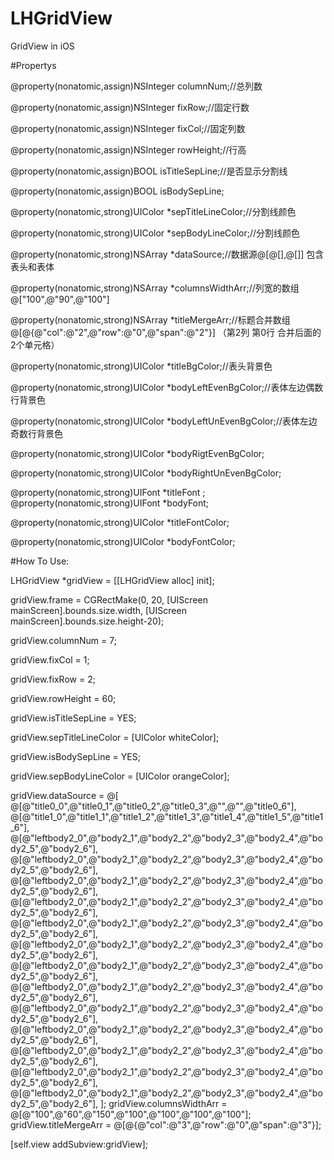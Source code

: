 # LHGridView
GridView in iOS

#Propertys

@property(nonatomic,assign)NSInteger columnNum;//总列数

@property(nonatomic,assign)NSInteger fixRow;//固定行数

@property(nonatomic,assign)NSInteger fixCol;//固定列数

@property(nonatomic,assign)NSInteger rowHeight;//行高

@property(nonatomic,assign)BOOL isTitleSepLine;//是否显示分割线

@property(nonatomic,assign)BOOL isBodySepLine;

@property(nonatomic,strong)UIColor *sepTitleLineColor;//分割线颜色

@property(nonatomic,strong)UIColor *sepBodyLineColor;//分割线颜色

@property(nonatomic,strong)NSArray *dataSource;//数据源@[@[],@[]] 包含表头和表体

@property(nonatomic,strong)NSArray *columnsWidthArr;//列宽的数组 @["100",@"90",@"100"]

@property(nonatomic,strong)NSArray *titleMergeArr;//标题合并数组 @[@{@"col":@"2",@"row":@"0",@"span":@"2"}] （第2列 第0行 合并后面的2个单元格）


@property(nonatomic,strong)UIColor *titleBgColor;//表头背景色

@property(nonatomic,strong)UIColor *bodyLeftEvenBgColor;//表体左边偶数行背景色

@property(nonatomic,strong)UIColor *bodyLeftUnEvenBgColor;//表体左边奇数行背景色

@property(nonatomic,strong)UIColor *bodyRigtEvenBgColor;

@property(nonatomic,strong)UIColor *bodyRightUnEvenBgColor;

@property(nonatomic,strong)UIFont *titleFont
;
@property(nonatomic,strong)UIFont *bodyFont;

@property(nonatomic,strong)UIColor *titleFontColor;

@property(nonatomic,strong)UIColor *bodyFontColor;

#How To Use:


LHGridView *gridView = [[LHGridView alloc] init];

gridView.frame = CGRectMake(0, 20, [UIScreen mainScreen].bounds.size.width, [UIScreen mainScreen].bounds.size.height-20);

gridView.columnNum = 7;

gridView.fixCol = 1;

gridView.fixRow = 2;

gridView.rowHeight = 60;

gridView.isTitleSepLine = YES;

gridView.sepTitleLineColor = [UIColor whiteColor];

gridView.isBodySepLine = YES;

gridView.sepBodyLineColor = [UIColor orangeColor];
    
gridView.dataSource = @[
                            @[@"title0_0",@"title0_1",@"title0_2",@"title0_3",@"",@"",@"title0_6"],
                            @[@"title1_0",@"title1_1",@"title1_2",@"title1_3",@"title1_4",@"title1_5",@"title1_6"],
                            @[@"leftbody2_0",@"body2_1",@"body2_2",@"body2_3",@"body2_4",@"body2_5",@"body2_6"],
                            @[@"leftbody2_0",@"body2_1",@"body2_2",@"body2_3",@"body2_4",@"body2_5",@"body2_6"],
                            @[@"leftbody2_0",@"body2_1",@"body2_2",@"body2_3",@"body2_4",@"body2_5",@"body2_6"],
                            @[@"leftbody2_0",@"body2_1",@"body2_2",@"body2_3",@"body2_4",@"body2_5",@"body2_6"],
                            @[@"leftbody2_0",@"body2_1",@"body2_2",@"body2_3",@"body2_4",@"body2_5",@"body2_6"],
                            @[@"leftbody2_0",@"body2_1",@"body2_2",@"body2_3",@"body2_4",@"body2_5",@"body2_6"],
                            @[@"leftbody2_0",@"body2_1",@"body2_2",@"body2_3",@"body2_4",@"body2_5",@"body2_6"],
                            @[@"leftbody2_0",@"body2_1",@"body2_2",@"body2_3",@"body2_4",@"body2_5",@"body2_6"],
                            @[@"leftbody2_0",@"body2_1",@"body2_2",@"body2_3",@"body2_4",@"body2_5",@"body2_6"],
                            @[@"leftbody2_0",@"body2_1",@"body2_2",@"body2_3",@"body2_4",@"body2_5",@"body2_6"],
                            @[@"leftbody2_0",@"body2_1",@"body2_2",@"body2_3",@"body2_4",@"body2_5",@"body2_6"],
                            @[@"leftbody2_0",@"body2_1",@"body2_2",@"body2_3",@"body2_4",@"body2_5",@"body2_6"],
                            @[@"leftbody2_0",@"body2_1",@"body2_2",@"body2_3",@"body2_4",@"body2_5",@"body2_6"],
                            ];
gridView.columnsWidthArr = @[@"100",@"60",@"150",@"100",@"100",@"100",@"100"];
gridView.titleMergeArr = @[@{@"col":@"3",@"row":@"0",@"span":@"3"}];
    
[self.view addSubview:gridView];
